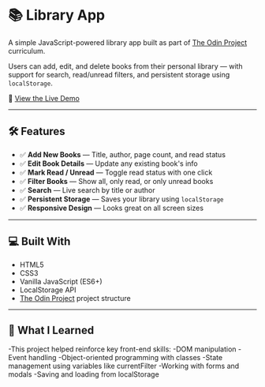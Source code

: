 # 📚 Library App

A simple JavaScript-powered library app built as part of [The Odin Project](https://www.theodinproject.com/) curriculum.

Users can add, edit, and delete books from their personal library — with support for search, read/unread filters, and persistent storage using `localStorage`.

🚀 [View the Live Demo](https://anna-444.github.io/my-library/)  

---

## 🛠️ Features

- ✅ **Add New Books** — Title, author, page count, and read status
- ✅ **Edit Book Details** — Update any existing book's info
- ✅ **Mark Read / Unread** — Toggle read status with one click
- ✅ **Filter Books** — Show all, only read, or only unread books
- ✅ **Search** — Live search by title or author
- ✅ **Persistent Storage** — Saves your library using `localStorage`
- ✅ **Responsive Design** — Looks great on all screen sizes

---

## 💻 Built With

- HTML5
- CSS3
- Vanilla JavaScript (ES6+)
- LocalStorage API
- [The Odin Project](https://www.theodinproject.com/) project structure

---
## 🧠 What I Learned

-This project helped reinforce key front-end skills:
-DOM manipulation
-Event handling
-Object-oriented programming with classes
-State management using variables like currentFilter
-Working with forms and modals
-Saving and loading from localStorage